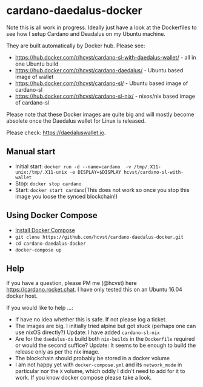 # cardano-daedalus-docker
Note this is all work in progress. Ideally just have a look at the Dockerfiles to see
how I setup Cardano and Deadalus on my Ubuntu machine. 

They are built automatically by Docker hub. Please see:
- https://hub.docker.com/r/hcvst/cardano-sl-with-daedalus-wallet/ - all in one Ubuntu build
- https://hub.docker.com/r/hcvst/cardano-daedalus/ - Ubuntu based image of wallet
- https://hub.docker.com/r/hcvst/cardano-sl/ - Ubuntu based image of cardano-sl
- https://hub.docker.com/r/hcvst/cardano-sl-nix/ - nixos/nix based image of cardano-sl

Please note that these Docker images are quite big and will
mostly become absolete once the Daedalus wallet for Linux is released.

Please check: https://daedaluswallet.io.

## Manual start
- Initial start: `docker run -d --name=cardano  -v /tmp/.X11-unix:/tmp/.X11-unix -e DISPLAY=$DISPLAY hcvst/cardano-sl-with-wallet`
- Stop: `docker stop cardano`
- Start: `docker start cardano`(This does not work so once you stop this image you loose the synced blockchain!)

## Using Docker Compose
- [Install Docker Compose](https://docs.docker.com/compose/install/)
- `git clone https://github.com/hcvst/cardano-daedalus-docker.git`  
- `cd cardano-daedalus-docker` 
- `docker-compose up`

## Help
If you have a question, please PM me (@hcvst) here https://cardano.rocket.chat. I have only tested this on an Ubuntu 16.04 docker host. 

If you would like to help ...:
- If have no idea whether this is safe. If not please log a ticket.
- The images are big. I initially tried alpine but got stuck (perhaps one can use nixOS directly?) Update: I have added `cardano-sl-nix`
- Are for the `daedalus-ds` build both `nix-builds` in the `Dockerfile` required or would the second suffice? Update: It seems to be enough to build the release only as per the nix image.
- The blockchain should probably be stored in a docker volume
- I am not happy yet with `docker-compose.yml` and its `network_mode` in particular nor the `X` volume, which oddly I didn't need to add for it to work. If you know docker compose please take a look.
